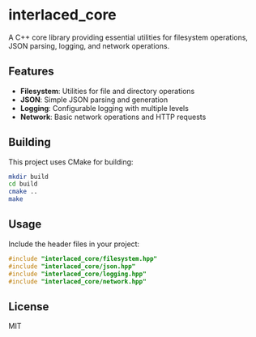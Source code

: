 # interlaced_core

A C++ core library providing essential utilities for filesystem operations, JSON parsing, logging, and network operations.

## Features

- **Filesystem**: Utilities for file and directory operations
- **JSON**: Simple JSON parsing and generation
- **Logging**: Configurable logging with multiple levels
- **Network**: Basic network operations and HTTP requests

## Building

This project uses CMake for building:

```bash
mkdir build
cd build
cmake ..
make
```

## Usage

Include the header files in your project:

```cpp
#include "interlaced_core/filesystem.hpp"
#include "interlaced_core/json.hpp"
#include "interlaced_core/logging.hpp"
#include "interlaced_core/network.hpp"
```

## License

MIT